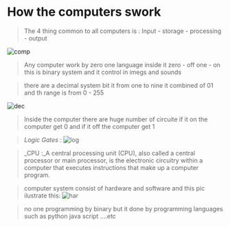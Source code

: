 # How the computers swork

>The 4 thing common to all computers is :
Input - storage - processing - output

![comp](https://videos.files.wordpress.com/HRWwrFoB/4-cpu-memory-input-output_dvd.original.jpg?w=840&h=474)

>Any computer work by zero one language inside it 
zero - off 
one - on
this is binary system and it control in imegs and sounds

>there are a decimal system bit it from one to nine it combined of 01 and th range is from 0 - 255

![dec](https://upload.wikimedia.org/wikipedia/commons/2/25/PSM_V75_D495_Liebniz_binary_system.png)

>Inside the computer there are huge number of circuite if it on the computer get 0 and if it off the computer get 1

>_Logic Gates :_
![log](https://d1e4pidl3fu268.cloudfront.net/a3f5f8ac-f89f-4804-9daf-6bcbe14f1b09/1_zq3cbyxxd_SRq8EwzER0w.crop_758x569_146,0.preview.jpeg)

>_CPU :_A central processing unit (CPU), also called a central processor or main processor, is the electronic circuitry within a computer that executes instructions that make up a computer program.

>computer system consist of hardware and software and this pic ilustrate this:
![har](https://1.bp.blogspot.com/-uRoehRIVlMg/XTp4rUc93JI/AAAAAAAAAEI/E3LhWtVs-eYByn8a2oCDHF54YV6yRty8QCLcBGAs/s400/Hardware%2B%2526%2BSoftware%2B-infochoices.blogspot.com.jpg)

>no one programming by binary but it done by programming languages such as python java script ....etc
